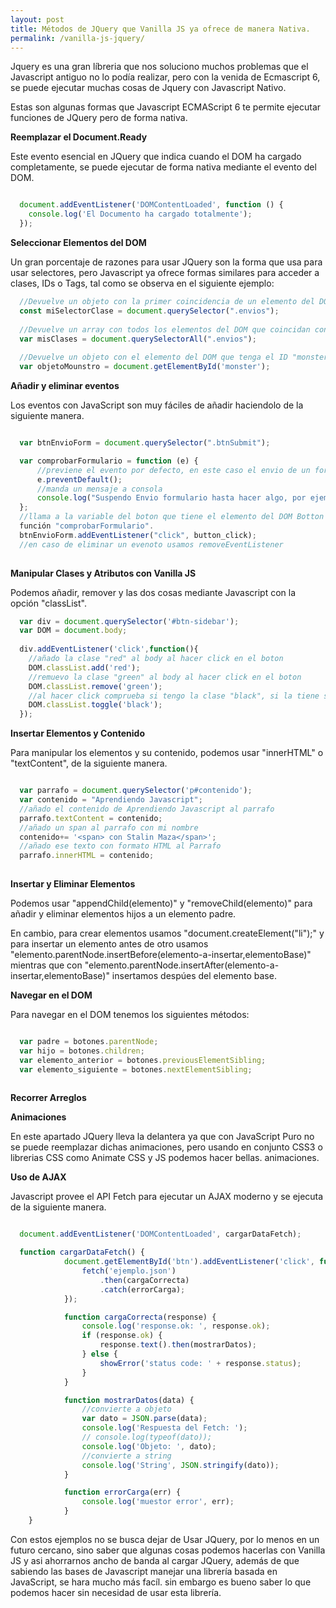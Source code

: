 ```yaml
---
layout: post
title: Métodos de JQuery que Vanilla JS ya ofrece de manera Nativa.
permalink: /vanilla-js-jquery/
---
```


Jquery es una gran líbreria que nos soluciono muchos problemas que el Javascript antiguo no lo podía realizar, pero con la venida de 
Ecmascript 6, se puede ejecutar muchas cosas de Jquery con Javascript Nativo. 

Estas son algunas formas que Javascript ECMAScript 6 te permite ejecutar funciones de JQuery pero de forma nativa.

**Reemplazar el Document.Ready**

Este evento esencial en JQuery que indica cuando el DOM ha cargado completamente, se puede ejecutar de forma nativa mediante
el evento del DOM.

```javascript

  document.addEventListener('DOMContentLoaded', function () {
    console.log('El Documento ha cargado totalmente');
  });

```

**Seleccionar Elementos del DOM**

Un gran porcentaje de razones para usar JQuery son la forma que usa para usar selectores, pero Javascript ya ofrece formas similares
para acceder a clases, IDs o Tags, tal como se observa en el siguiente ejemplo: 

```javascript
  //Devuelve un objeto con la primer coincidencia de un elemento del DOM que contenga la clase "envios".
  const miSelectorClase = document.querySelector(".envios");
 
  //Devuelve un array con todos los elementos del DOM que coincidan con el selector de clase "envios".
  var misClases = document.querySelectorAll(".envios");
  
  //Devuelve un objeto con el elemento del DOM que tenga el ID "monster".
  var objetoMounstro = document.getElementById('monster');

```

**Añadir y eliminar eventos**

Los eventos con JavaScript son muy fáciles de añadir haciendolo de la siguiente manera.

```javascript

  var btnEnvioForm = document.querySelector(".btnSubmit");

  var comprobarFormulario = function (e) {
      //previene el evento por defecto, en este caso el envio de un formulario
      e.preventDefault();
      //manda un mensaje a consola
      console.log("Suspendo Envio formulario hasta hacer algo, por ejemplo validar los campos");
  };
  //llama a la variable del boton que tiene el elemento del DOM Botton y le añado el evento Click que llama a la 
  función "comprobarFormulario".
  btnEnvioForm.addEventListener("click", button_click);
  //en caso de eliminar un evenoto usamos removeEventListener
 
```

**Manipular Clases y Atributos con Vanilla JS**

Podemos añadir, remover y las dos cosas mediante Javascript con la opción "classList".

```javascript
  var div = document.querySelector('#btn-sidebar');
  var DOM = document.body;
  
  div.addEventListener('click',function(){
    //añado la clase "red" al body al hacer click en el boton
    DOM.classList.add('red');
    //remuevo la clase "green" al body al hacer click en el boton
    DOM.classList.remove('green');
    //al hacer click comprueba si tengo la clase "black", si la tiene se la remueve caso contrario la añade
    DOM.classList.toggle('black');
  });  

```

**Insertar Elementos y Contenido**

Para manipular los elementos y su contenido, podemos usar "innerHTML" o "textContent", de la siguiente manera.

```javascript

  var parrafo = document.querySelector('p#contenido');
  var contenido = "Aprendiendo Javascript";
  //añado el contenido de Aprendiendo Javascript al parrafo
  parrafo.textContent = contenido;
  //añado un span al parrafo con mi nombre
  contenido+= '<span> con Stalin Maza</span>';
  //añado ese texto con formato HTML al Parrafo
  parrafo.innerHTML = contenido;
  
```

**Insertar y Eliminar Elementos**

Podemos usar "appendChild(elemento)" y "removeChild(elemento)" para añadir y eliminar elementos hijos a un elemento padre.

En cambio, para crear elementos usamos "document.createElement("li");" y para insertar un elemento antes de otro usamos
"elemento.parentNode.insertBefore(elemento-a-insertar,elementoBase)" mientras 
que con "elemento.parentNode.insertAfter(elemento-a-insertar,elementoBase)" insertamos despúes del elemento base.

**Navegar en el DOM**

Para navegar en el DOM tenemos los siguientes métodos:

```javascript

  var padre = botones.parentNode;
  var hijo = botones.children;
  var elemento_anterior = botones.previousElementSibling;
  var elemento_siguiente = botones.nextElementSibling;
  
```

**Recorrer Arreglos**

**Animaciones**

En este apartado JQuery lleva la delantera ya que con JavaScript Puro no se puede reemplazar dichas animaciones, 
pero usando en conjunto CSS3 o librerias CSS como Animate CSS y JS podemos hacer bellas. animaciones.


**Uso de AJAX**

Javascript provee el API Fetch para ejecutar un AJAX moderno y se ejecuta de la siguiente manera.

```javascript

  document.addEventListener('DOMContentLoaded', cargarDataFetch);

  function cargarDataFetch() {
            document.getElementById('btn').addEventListener('click', function() {
                fetch('ejemplo.json')
                    .then(cargaCorrecta)
                    .catch(errorCarga);
            });

            function cargaCorrecta(response) {
                console.log('response.ok: ', response.ok);
                if (response.ok) {
                    response.text().then(mostrarDatos);
                } else {
                    showError('status code: ' + response.status);
                }
            }

            function mostrarDatos(data) {
                //convierte a objeto
                var dato = JSON.parse(data);
                console.log('Respuesta del Fetch: ');
                // console.log(typeof(dato));
                console.log('Objeto: ', dato);
                //convierte a string
                console.log('String', JSON.stringify(dato));
            }

            function errorCarga(err) {
                console.log('muestor error', err);
            }
    }

```

Con estos ejemplos no se busca dejar de Usar JQuery, por lo menos en un futuro cercano, sino saber que algunas cosas podemos
hacerlas con Vanilla JS y asi ahorrarnos ancho de banda al cargar JQuery, además de que sabiendo las bases de Javascript manejar
una librería basada en JavaScript, se hara mucho más facíl. 
sin embargo es bueno saber lo que podemos hacer sin necesidad de usar esta librería.

